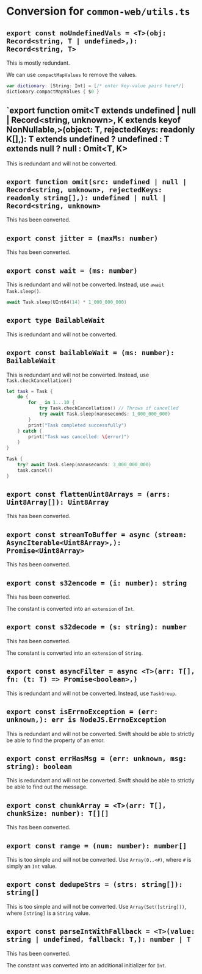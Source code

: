 #  Conversion for `common-web/utils.ts`

## `export const noUndefinedVals = <T>(obj: Record<string, T | undefined>,): Record<string, T>`

This is mostly redundant.

We can use `compactMapValues` to remove the values.

```swift
var dictionary: [String: Int] = [/* enter key-value pairs here*/] 
dictionary.compactMapValues { $0 }
```

## `export function omit<T extends undefined | null | Record<string, unknown>, K extends keyof NonNullable<T>,>(object: T, rejectedKeys: readonly K[],): T extends undefined ? undefined : T extends null ? null : Omit<T, K>

This is redundant and will not be converted.

## `export function omit(src: undefined | null | Record<string, unknown>, rejectedKeys: readonly string[],): undefined | null | Record<string, unknown>`

This has been converted.

## `export const jitter = (maxMs: number)`

This has been converted.

## `export const wait = (ms: number)`

This is redundant and will not be converted. Instead, use `await Task.sleep()`.

```swift
await Task.sleep(UInt64(14) * 1_000_000_000)
```

## `export type BailableWait`

This is redundant and will not be converted.


## `export const bailableWait = (ms: number): BailableWait`

This is redundant and will not be converted. Instead, use `Task.checkCancellation()`

```swift
let task = Task {
    do {
        for _ in 1...10 {
            try Task.checkCancellation() // Throws if cancelled
            try await Task.sleep(nanoseconds: 1_000_000_000)
        }
        print("Task completed successfully")
    } catch {
        print("Task was cancelled: \(error)")
    }
}

Task {
    try? await Task.sleep(nanoseconds: 3_000_000_000)
    task.cancel()
}
```

## `export const flattenUint8Arrays = (arrs: Uint8Array[]): Uint8Array`

This has been converted.

## `export const streamToBuffer = async (stream: AsyncIterable<Uint8Array>,): Promise<Uint8Array>`

This has been converted.

## `export const s32encode = (i: number): string`

This has been converted.

The constant is converted into an `extension` of `Int`.

## `export const s32decode = (s: string): number`

This has been converted.

The constant is converted into an `extension` of `String`.

## `export const asyncFilter = async <T>(arr: T[], fn: (t: T) => Promise<boolean>,)`

This is redundant and will not be converted. Instead, use `TaskGroup`.

## `export const isErrnoException = (err: unknown,): err is NodeJS.ErrnoException`

This is redundant and will not be converted. Swift should be able to strictly be able to find the property of an error.

## `export const errHasMsg = (err: unknown, msg: string): boolean`

This is redundant and will not be converted. Swift should be able to strictly be able to find out the message.

## `export const chunkArray = <T>(arr: T[], chunkSize: number): T[][]`

This has been converted.

## `export const range = (num: number): number[]`

This is too simple and will not be converted. Use `Array(0..<#)`, where `#` is simply an `Int` value.

## `export const dedupeStrs = (strs: string[]): string[]`

This is too simple and will not be converted. Use `Array(Set([string]))`, where `[string]` is a `String` value.

## `export const parseIntWithFallback = <T>(value: string | undefined, fallback: T,): number | T`

This has been converted.

The constant was converted into an additional initializer for `Int`.
